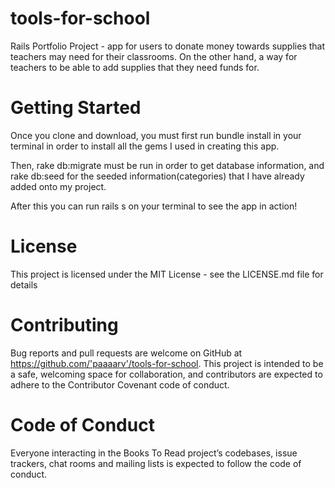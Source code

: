# tools-for-school
  Rails Portfolio Project - app for users to donate money towards supplies that teachers may need for their classrooms.
  On the other hand, a way for teachers to be able to add supplies that they need funds for.


# Getting Started

  Once you clone and download, you must first run bundle install in your terminal in order to install all the gems I used in creating this app.

  Then, rake db:migrate must be run in order to get database information, and rake db:seed for the seeded information(categories) that I have already added onto my project.


  After this you can run rails s on your terminal to see the app in action!

# License

  This project is licensed under the MIT License - see the LICENSE.md file for details


# Contributing

  Bug reports and pull requests are welcome on GitHub at https://github.com/'paaaarv'/tools-for-school. This project is intended to be a safe, welcoming space for collaboration, and contributors are expected to adhere to the Contributor Covenant code of conduct.

# Code of Conduct

  Everyone interacting in the Books To Read project’s codebases, issue trackers, chat rooms and mailing lists is expected to follow the code of conduct.

